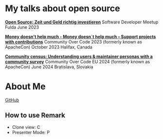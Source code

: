 # My talks about open source

**[Open Source: Zeit und Geld richtig investieren](/index_de.html)** Software Developer Meetup Fulda June 2023

**[Money doesn&#39;t help much - Money doesn`t help much – Support projects with contributions](/communityovercode.html)** Community Over Code 2023 (formerly known as ApacheCon) October 2023 Halifax, Canada

**[Community census: Understanding users & maintainer personas with a community survey](/communityovercode-eu.html)** Community Over Code EU 2024 (formerly known as ApacheCon) June 2024 Bratislava, Slovakia

# About Me

[GitHub](https://github.com/NiklasMerz)

## How to use Remark

* Clone view: C
* Presenter Mode: P
